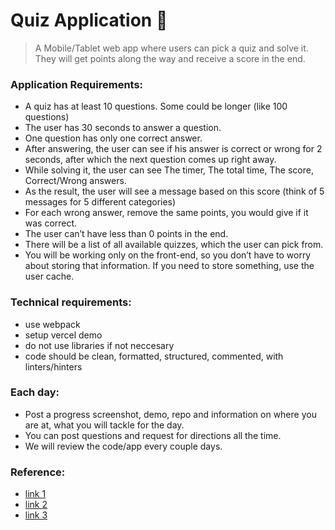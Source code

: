 # Quiz Application 🚀

> A Mobile/Tablet web app where users can pick a quiz and solve it. They will get points along the way and receive a score in the end.

### Application Requirements:
* A quiz has at least 10 questions. Some could be longer (like 100 questions)
* The user has 30 seconds to answer a question.
* One question has only one correct answer.
* After answering, the user can see if his answer is correct or wrong for 2 seconds, after which the next question comes up right away.
* While solving it, the user can see The timer, The total time, The score, Correct/Wrong answers.
* As the result, the user will see a message based on this score (think of 5 messages for 5 different categories)
* For each wrong answer, remove the same points, you would give if it was correct.
* The user can’t have less than 0 points in the end.
* There will be a list of all available quizzes, which the user can pick from.
* You will be working only on the front-end, so you don’t have to worry about storing that information. If you need to store something, use the user cache.

### Technical requirements:
* use webpack
* setup vercel demo
* do not use libraries if not neccesary
* code should be clean, formatted, structured, commented, with linters/hinters

### Each day:
* Post a progress screenshot, demo, repo and information on where you are at, what you will tackle for the day. 
* You can post questions and request for directions all the time.
* We will review the code/app every couple days.

### Reference:
* [link 1](https://dribbble.com/shots/14079869-Trivia-360)
* [link 2](https://dribbble.com/shots/10453275-Quiz-app)
* [link 3](https://dribbble.com/shots/6969870-Programing-Language-Courses-Quiz-App)